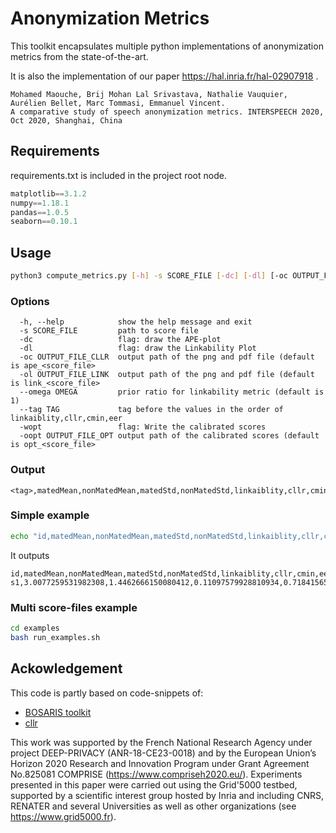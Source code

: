 # Anonymization Metrics
This toolkit encapsulates multiple python implementations of anonymization metrics from the state-of-the-art.

It is also the implementation of our paper https://hal.inria.fr/hal-02907918 .
```
Mohamed Maouche, Brij Mohan Lal Srivastava, Nathalie Vauquier, Aurélien Bellet, Marc Tommasi, Emmanuel Vincent.
A comparative study of speech anonymization metrics. INTERSPEECH 2020, Oct 2020, Shanghai, China
```
## Requirements
requirements.txt is included in the project root node.
```py
matplotlib==3.1.2
numpy==1.18.1
pandas==1.0.5
seaborn==0.10.1
```

## Usage

```sh
python3 compute_metrics.py [-h] -s SCORE_FILE [-dc] [-dl] [-oc OUTPUT_FILE_CLLR] [-ol OUTPUT_FILE_LINK] [--omega OMEGA] [--tag TAG] [-wopt] [-oopt OUTPUT_FILE_OPT]
```
### Options
```
  -h, --help            show the help message and exit
  -s SCORE_FILE         path to score file
  -dc                   flag: draw the APE-plot
  -dl                   flag: draw the Linkability Plot
  -oc OUTPUT_FILE_CLLR  output path of the png and pdf file (default is ape_<score_file>
  -ol OUTPUT_FILE_LINK  output path of the png and pdf file (default is link_<score_file>
  --omega OMEGA         prior ratio for linkability metric (default is 1)
  --tag TAG             tag before the values in the order of linkaiblity,cllr,cmin,eer
  -wopt                 flag: Write the calibrated scores
  -oopt OUTPUT_FILE_OPT output path of the calibrated scores (default is opt_<score_file>
```

### Output
```
<tag>,matedMean,nonMatedMean,matedStd,nonMatedStd,linkaiblity,cllr,cmin,eer
```
### Simple example
```sh
echo "id,matedMean,nonMatedMean,matedStd,nonMatedStd,linkaiblity,cllr,cmin,eer" && python compute_metrics.py -s  examples/scores/scores_1 --tag "s1"
```
It outputs
```
id,matedMean,nonMatedMean,matedStd,nonMatedStd,linkaiblity,cllr,cmin,eer
s1,3.0077259531982308,1.4462666150080412,0.11097579928810934,0.7184156570301649,0.5063636363636363,1.2601658561658864,0.06332590373152217,0.016666666666666666
```
### Multi score-files example
```sh
cd examples
bash run_examples.sh
```


## Ackowledgement

This code is partly based on code-snippets of:
* [BOSARIS toolkit](https://sites.google.com/site/bosaristoolkit/)
* [cllr](https://gitlab.eurecom.fr/nautsch/cllr)

This work was supported by the French National Research Agency under project DEEP-PRIVACY (ANR-18-CE23-0018) and by the European Union’s Horizon 2020 Research and Innovation Program under Grant Agreement No.825081 COMPRISE (https://www.compriseh2020.eu/). Experiments presented in this paper were carried out using the Grid'5000 testbed, supported by a scientific interest group hosted by Inria and including CNRS, RENATER and several Universities as well as other organizations (see https://www.grid5000.fr).
